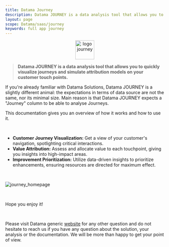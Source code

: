 ```yaml
---
title: Datama Journey
description: Datama JOURNEY is a data analysis tool that allows you to quickly visualize journeys and simulate attribution models on your customer touch points.
layout: page
scope: Datama/saas/journey
keywords: full app journey
---
```


<center><img src="{{site.url}}/{{site.baseurl}}/core_app/new/images/journey_icon.jpg" alt="logo journey" style="height:60px;"/></center>


> **Datama JOURNEY is a data analysis tool that allows you to quickly visualize journeys and simulate attribution models on your customer touch points.**

If you're already familiar with Datama Solutions, Datama JOURNEY is a slightly different animal: the expectations in terms of data source are not the same, nor its minimal size. Main reason is that Datama JOURNEY expects a "Journey" column to be able to analyse Journeys.

This documentation gives you an overview of how it works and how to use it.

<br>
<ul>
    <li><strong>Customer Journey Visualization:</strong> Get a view of your customer's navigation, spotlighting critical interactions.</li>
    <li><strong>Value Attribution:</strong> Assess and allocate value to each touchpoint, giving you insights into high-impact areas.</li>
    <li><strong>Improvement Prioritization:</strong> Utilize data-driven insights to prioritize enhancements, ensuring resources are directed for maximum effect.</li>
</ul>


<br>

![journey_homepage]({{site.url}}/{{site.baseurl}}/core_app/new/journey/images/journey_introduction.png)

<br>

Hope you enjoy it!

<br>

Please visit Datama generic [website](https://Datama.fr/lets-talk/) for any other question and do not hesitate to reach us if you have any question about the solution, your analysis or the documentation. We will be more than happy to get your point of view.
